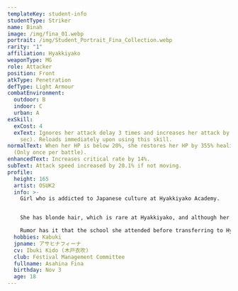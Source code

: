 ```yaml
---
templateKey: student-info
studentType: Striker
name: Binah
image: /img/fina_01.webp
portrait: /img/Student_Portrait_Fina_Collection.webp
rarity: "1"
affiliation: Hyakkiyako
weaponType: MG
role: Attacker
position: Front
atkType: Penetration
defType: Light Armour
combatEnvironment:
  outdoor: B
  indoor: C
  urban: A
exSkill:
  exCost: 4
  exText: Ignores her attack delay 3 times and increases her attack by 29.1% (30
    sec). Reloads immediately upon using this skill.
normalText: When her HP is below 20%, she restores her HP by 355% healing power
  (Only once per battle).
enhancedText: Increases critical rate by 14%.
subText: Attack speed increased by 20.1% if not moving.
profile:
  height: 165
  artist: OSUK2
  info: >-
    Girl who is addicted to Japanese culture at Hyakkiyako Academy.


    She has blonde hair, which is rare at Hyakkiyako, and although her Japanese is inexperienced, her energetic and positive personality makes her easy to get along with everyone.

    Rumor has it that the school she attended before transferring to Hyakkiyako was an incredibly prestigious school in the West.
  hobbies: Kabuki
  jpname: アサヒナフィーナ
  cv: Ibuki Kido (木戸衣吹)
  club: Festival Management Committee
  fullname: Asahina Fina
  birthday: Nov 3
  age: 18
---
```


